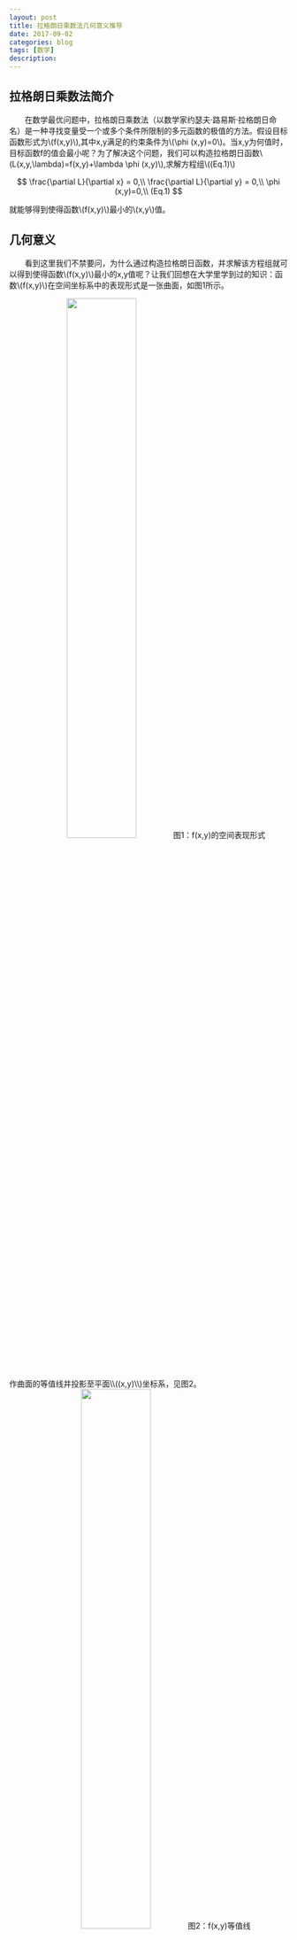 ```yaml
---
layout: post
title: 拉格朗日乘数法几何意义推导
date: 2017-09-02
categories: blog
tags: [数学]
description: 
---
```


<script type="text/javascript" src="http://cdn.mathjax.org/mathjax/latest/MathJax.js?config=default"></script>

## 拉格朗日乘数法简介
　　在数学最优问题中，拉格朗日乘数法（以数学家约瑟夫·路易斯·拉格朗日命名）是一种寻找变量受一个或多个条件所限制的多元函数的极值的方法。假设目标函数形式为\\(f(x,y)\\),其中x,y满足的约束条件为\\(\\phi (x,y)=0\\)。当x,y为何值时，目标函数f的值会最小呢？为了解决这个问题，我们可以构造拉格朗日函数\\(L(x,y,\lambda)=f(x,y)+\\lambda \\phi (x,y)\\),求解方程组\\((Eq.1)\\)

$$
\frac{\partial L}{\partial x} = 0,\\
\frac{\partial L}{\partial y} = 0,\\
\phi (x,y)=0,\\
(Eq.1)
$$

就能够得到使得函数\\(f(x,y)\\)最小的\\(x,y\\)值。
## 几何意义
　　看到这里我们不禁要问，为什么通过构造拉格朗日函数，并求解该方程组就可以得到使得函数\\(f(x,y)\\)最小的x,y值呢？让我们回想在大学里学到过的知识：函数\\(f(x,y)\\)在空间坐标系中的表现形式是一张曲面，如图1所示。
<center>
<img src="https://fuerdi2.github.io/img/Lagarange_1.png" width = "50%">
图1：f(x,y)的空间表现形式
</center>
作曲面的等值线并投影至平面\\((x,y)\\)坐标系，见图2。
<center>
<img src="https://fuerdi2.github.io/img/Lagrange_3.png" width = "50%">
图2：f(x,y)等值线
</center>
从图中我们可以看到，同一条等值线上\\(f(x,y)\\)相同。等值线圈向外扩大，\\(f(x,y)\\)的值也就增大；等值线圈向内收缩，\\(f(x,y)\\)的值也就越小。但是，由于约束条件\\(\\phi (x,y)=0\\)使得等值线圈不可能无限向外扩大或者是向外缩小，函数\\(f(x,y)\\)的等值线与\\(\\phi (x,y)=0\\)相切点，即为\\(f(x,y)\\)的极大值或者极小值点，见图3。
<center>
<img src="https://fuerdi2.github.io/img/Lagrange_2.png" width = "50%">
图3：切点示意图
</center>
点\\((x^{\star},y^{\star})\\)为切点的充分必要条件是

$$
(\frac{\partial f}{\partial x^{\star}},\frac{\partial f}{\partial y^{\star}})= \gamma (\frac{\partial \phi}{\partial x^{\star}},\frac{\partial \phi}{\partial y^{\star}}),\\
\phi (x^{\star},y^{\star}) = 0,\\
\gamma = Constant,\\
(Eq.2)
$$

将\\((Eq.2)\\)展开得到

$$
\frac{\partial f}{\partial x^{\star}} = \gamma \frac{\partial \phi}{\partial x^{\star}},\\
\frac{\partial f}{\partial y^{\star}} = \gamma \frac{\partial \phi}{\partial y^{\star}},\\
\phi (x,y)=0,\\
\gamma = Constant,\\
(Eq.3)
$$

　　一看到这里，是不是觉得非常熟悉，不就是类似于拉格朗日乘数法求解的展开式吗\\((Eq.4)\\)？

$$
\frac{\partial L}{\partial x} = \frac{\partial f}{\partial x^{\star}}+\lambda \frac{\partial \phi}{\partial x^{\star}}=0,\\
\frac{\partial L}{\partial y} = \frac{\partial f}{\partial y^{\star}}+\lambda \frac{\partial \phi}{\partial y^{\star}}=0,\\
\phi (x,y)=0,\\
(Eq.4)
$$

使\\(\lambda = - \gamma\\)，\\((Eq.4)\\)就成了\\((Eq.3)\\)。